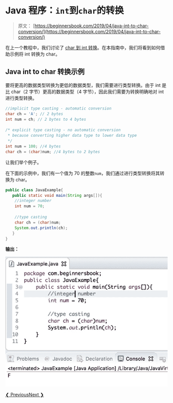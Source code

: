 # Java 程序：`int`到`char`的转换

> 原文： [https://beginnersbook.com/2019/04/java-int-to-char-conversion/](https://beginnersbook.com/2019/04/java-int-to-char-conversion/)

在上一个教程中，我们讨论了 [char 到 int 转换](https://beginnersbook.com/2019/04/java-char-to-int-conversion/)。在本指南中，我们将看到如何借助示例将 int 转换为 char。

## Java int to char 转换示例

要将更高的数据类型转换为更低的数据类型，我们需要进行类型转换。由于 int 是比 char（2 字节）更高的数据类型（4 字节），因此我们需要为转换明确地对 int 进行类型转换。

```java
//implicit type casting - automatic conversion
char ch = 'A'; // 2 bytes
int num = ch; // 2 bytes to 4 bytes

/* explicit type casting - no automatic conversion
 * because converting higher data type to lower data type
 */
int num = 100; //4 bytes
char ch = (char)num; //4 bytes to 2 bytes
```

让我们举个例子。

在下面的示例中，我们有一个值为 70 的整数`num`，我们通过进行类型转换将其转换为 char。

```java
public class JavaExample{  
   public static void main(String args[]){  
	//integer number
	int num = 70;

	//type casting
	char ch = (char)num;  
	System.out.println(ch);  
   }
}
```

**输出：**

![Java int to char conversion](img/ec4c89998189cc8059b977adba24d01a.jpg)

[❮ Previous](https://beginnersbook.com/2019/04/java-char-to-int-conversion/)[Next ❯](https://beginnersbook.com/2015/05/java-float-to-string/)